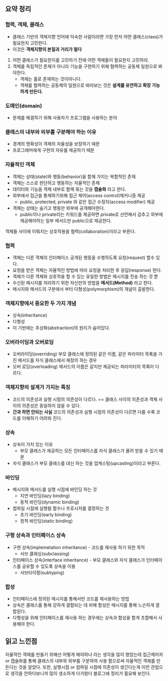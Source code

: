 ## 요약 정리

### 협력, 객체, 클래스
- 클래스 기반의 객체지향 언어에 익숙한 사람이라면 가장 먼저 어떤 클래스(class)가 필요한지 고민한다.
- 이것은 **객체지향의 본질과 거리가 멀다**
1. 어떤 클래스가 필요한지를 고민하기 전에 어떤 객체들이 필요한지 고민하라.
2. 객체를 독립적인 존재가 아니라 기능을 구현하기 위해 협력하는 공동체 일원으로 봐야한다.
	- 객체는 홀로 존재하는 것이아니다.
	- 객체를 협력하는 공동체의 일원으로 바라보는 것은 **설계를 유연하고 확장 가능하게 만든다.**

### 도메인(domain)
- 문제를 해결하기 위해 사용자가 프로그램을 사용하는 분야

### 클래스의 내부와 외부를 구분해야 하는 이유
- 경계의 명확성이 객체의 자율성을 보장하기 때문
- 프로그래머에게 구현의 자유를 제공하기 때문

### 자율적인 객체
- 객체는 상태(state)와 행동(behavior)을 함께 가지는 복합적인 존재
- 객체는 스스로 판단하고 행동하는 자율적인 존재
- 데이터와 기능을 객체 내부로 함께 묶는 것을 **캡슐화** 라고 한다.
- 외부에서 접근을 통제하기위해 접근 제어(access control)메커니증 제공
	- public, protected, private 와 같은 접근 수정자(access modifier) 제공
- 객체는 상태는 숨기고 행동만 외부에 공개해야한다.
	- public이나 private라는 키워드를 제공하면 private로 선언해서 감추고 외부에 제공해야하는 일부 메서드만 public으로 제공한다.

객체들 사이에 이뤄지는 상호작용을 협력(collaboration)이라고 부른다.

### 협력
- 객체는 다른 객체의 인터페이스 공개된 행동을 수행하도록 요청(request) 할수 있다.
- 요청을 받은 객체는 자율적인 방법에 따라 요청을 처리한 후 응답(response) 한다.
- 객체가 다른 객체와 상호작용 할 수 있는 유일한 방법은 메시지를 전송 하는 것 뿐
- 수신된 메시지를 처리하기 위한 자신만의 방법을 **메서드(Method)** 라고 한다.
- 메시지와 메서드의 구분에서 부터 다형성(polymorphism)의 개념이 출발한다.

### 객체지향에서 중요한 두 가지 개념
- 상속(inheritance)
- 다형성
- 이 기반에는 추상화(abstraction)의 원리가 숨어있다.

### 오버라이딩과 오버로딩
- 오버라이딩(overriding) 부모 클래스에 정의된 같은 이름, 같은 파라미터 목록을 가진 메서드를 자식 클래스에서 재정의 하는 경우
- 오버 로딩(overloading) 메서드의 이름은 같지만 제공되는 파라미터의 목록이 다르다.

### 객체지향의 설계가 가지는 특징
- 코드의 의존성과 실행 시점의 의존성이 다르다. == 클래스 사이의 의존성과 객체 사이의 의존성은 동일하지 않을 수 있다.
-  **간과 하면 안되는 사실** 코드의 의존성과 실행 시점의 의존성이 다르면 다를 수록 코드를 이해하기 어려워 진다.

### 상속
- 상속이 가치 있는 이유
	- 부모 클래스가 제공하는 모든 인터페이스를 자식 클래스가 물려 받을 수 있기 때문
- 자식 클래스가 부모 클래스를 대신 하는 것을 업캐스팅(upcasting)이라고 부른다.

### 바인딩
- 메시지와 메서드를 실행 시점에 바인딩 하는 것
	- 지연 바인딩(lazy binding)
	- 동적 바인딩(dynamic binding)
- 컴파일 시점에 실행될 함수나 프로시저를 결정하는 것
	- 초기 바인딩(early binding)
	- 정적 바인딩(static binding)

### 구형 상속과 인터페이스 상속
- 구현 상속(implemetation inheritance) - 코드를 재사용 하기 위한 목적
	- 서브 클래싱(subclassing)
- 인터페이스 상속(interface inheritance) - 부모 클래스와 자식 클래스가 인터페이스를 공유할 수 있도록 상속을 이용
	- 서브타이핑(subtyping)

### 합성
- 인터페이스에 정의된 메시지를 통해서만 코드를 재사용하는 방법
- 상속은 클래스를 통해 강하게 결합되는 데 비해 합성은 메시지를 통해 느슨하게 결합된다.
- 다형성을 위해 인터페이스를 재사용 하는 경우에는 상속과 합성을 함게 조합해서 사용해야 한다.


## 읽고 느낀점
자율적인 객체를 만들기 위해선 어떻게 해야하나 라는 생각을 많이 했었는데 접근제어자 or 캡슐화를 통해 클래스의 내부와 외부를 구분하여 사용 함으로써 자율적인 객체를 만든다는 것을 알았다.
또한, 실행시점 or 컴파일 시점에 의존성이 생긴다는게 이런 관점으로 생각을 안하다보니까 많이 생소하게 다가왔다 블로그에 정리가 필요해 보인다.